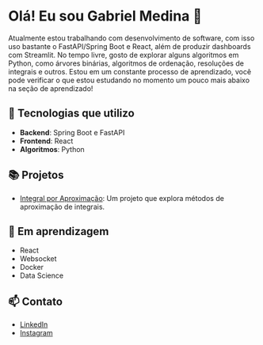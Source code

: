 # Olá! Eu sou Gabriel Medina 👋

Atualmente estou trabalhando com desenvolvimento de software, com isso uso bastante o FastAPI/Spring Boot e React, além de produzir dashboards com Streamlit. No tempo livre, gosto de explorar alguns algoritmos em Python, como árvores binárias, algoritmos de ordenação, resoluções de integrais e outros. Estou em um constante processo de aprendizado, você pode verificar o que estou estudando no momento um pouco mais abaixo na seção de aprendizado!

## 🚀 Tecnologias que utilizo
- **Backend**: Spring Boot e FastAPI
- **Frontend**: React
- **Algoritmos**: Python

## 📚 Projetos
- [Integral por Aproximação](https://github.com/GabrielSMedina/integral_por_aproximacao): Um projeto que explora métodos de aproximação de integrais.

## 🌱 Em aprendizagem
- React
- Websocket
- Docker
- Data Science

## 📫 Contato
- [LinkedIn](https://www.linkedin.com/in/gabrielsilmedina/)
- [Instagram](https://www.instagram.com/gabriel_s_medina/)
